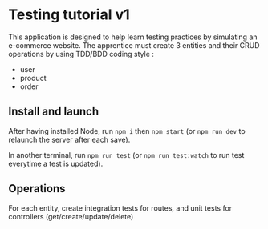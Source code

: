 # Testing tutorial v1

This application is designed to help learn testing practices by simulating an e-commerce website.
The apprentice must create 3 entities and their CRUD operations by using TDD/BDD coding style :

- user
- product
- order

## Install and launch

After having installed Node, run `npm i` then `npm start` (or `npm run dev` to relaunch the server after each save).

In another terminal, run `npm run test` (or `npm run test:watch` to run test everytime a test is updated).

## Operations

For each entity, create integration tests for routes, and unit tests for controllers (get/create/update/delete)
